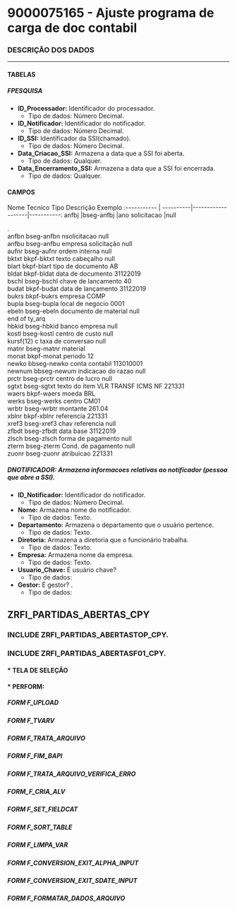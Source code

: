 # 9000075165 - Ajuste programa de carga de doc contabil

### DESCRIÇÃO DOS DADOS
---
#### TABELAS 

##### FPESQUISA
* **ID_Processador:** Identificador do processador.<br>
    - Tipo de dados: Número Decimal.
* **ID_Notificador:** Identificador do notificador.<br>
    - Tipo de dados: Número Decimal.
* **ID_SSI:** Identificador da SSI(chamado).<br>
    - Tipo de dados: Número Decimal.
* **Data_Criacao_SSI:** Armazena a data que a SSI foi aberta.<br>
    - Tipo de dados: Qualquer.
* **Data_Encerramento_SSI:** Armazena a data que a SSI foi encerrada.<br>
    - Tipo de dados: Qualquer.

#### CAMPOS

Nome Tecnico	Tipo	Descrição 	          Exemplo
:----------- | ----------|-------------------|-----------:
anfbj	    |bseg-anfbj	|ano solicitacao	|null 



.<BR>
anfbn	bseg-anfbn	nsolicitacao	null <br>
anfbu	bseg-anfbu	empresa solicitação	null <br>
aufnr	bseg-aufnr	ordem interna	null <br>
bktxt	bkpf-bktxt	texto cabeçalho	null <br>
blart	bkpf-blart	tipo de documento	AB <br>
bldat	bkpf-bldat	data de documento	31122019 <br>
bschl	bseg-bschl	chave de lancamento	40 <br>
budat	bkpf-budat	data de lançamento	31122019 <br>
bukrs	bkpf-bukrs	empresa	COMP <br>
bupla	bseg-bupla	local de negocio	0001 <br>
ebeln	bseg-ebeln	documento de material	null <br>
end of ty_arq			 <br>
hbkid	bseg-hbkid	banco empresa	null <br>
kostl	bseg-kostl	centro de custo	null <br>
kursf(12)	c	taxa de conversao	null <br>
matnr	bseg-matnr	material	 <br>
monat	bkpf-monat	periodo	12 <br>
newko	bbseg-newko	conta contabil	113010001 <br>
newnum	bbseg-newum	indicacao do razao	null <br>
prctr	bseg-prctr	centro de lucro	null <br>
sgtxt	bseg-sgtxt	texto do item	VLR TRANSF ICMS NF 221331 <br>
waers	bkpf-waers	moeda	BRL <br>
werks	bseg-werks	centro	CM01 <br>
wrbtr	bseg-wrbtr	montante	261.04 <br>
xblnr	bkpf-xblnr	referencia	221331 <br>
xref3	bseg-xref3	chav referencia	null <br>
zfbdt	bseg-zfbdt	data base	31122019 <br>
zlsch	bseg-zlsch	forma de pagamento	null <br>
zterm	bseg-zterm	Cond. de pagamento	null <br>
zuonr	bseg-zuonr	atribuicao	221331 <br>


##### DNOTIFICADOR: Armazena informacoes relativas ao notificador (pessoa que abre a SSI).<br>
* **ID_Notificador:** Identificador do notificador.<br>
    - Tipo de dados: Número Decimal.
* **Nome:** Armazena nome do notificador.<br>
    - Tipo de dados: Texto.
* **Departamento:** Armazena o departamento que o usuário pertence.<br>
    - Tipo de dados: Texto.
* **Diretoria:** Armazena a diretoria que o funcionário trabalha.<br>
    - Tipo de dados: Texto.
* **Empresa:** Armazena nome da empresa.<br>
    - Tipo de dados: Texto.
* **Usuario_Chave:** É usuário chave?<br>
    - Tipo de dados: 
* **Gestor:** É gestor? .<br>
    - Tipo de dados:

## ZRFI_PARTIDAS_ABERTAS_CPY


### INCLUDE ZRFI_PARTIDAS_ABERTASTOP_CPY.

    

### INCLUDE ZRFI_PARTIDAS_ABERTASF01_CPY.

#### * TELA DE SELEÇÃO

#### * PERFORM:

##### FORM F_UPLOAD

##### FORM F_TVARV

##### FORM F_TRATA_ARQUIVO

##### FORM F_FIM_BAPI

##### FORM F_TRATA_ARQUIVO_VERIFICA_ERRO

##### FORM_F_CRIA_ALV

##### FORM F_SET_FIELDCAT

##### FORM F_SORT_TABLE

##### FORM F_LIMPA_VAR

##### FORM F_CONVERSION_EXIT_ALPHA_INPUT

##### FORM F_CONVERSION_EXIT_SDATE_INPUT

##### FORM F_FORMATAR_DADOS_ARQUIVO
    
    
